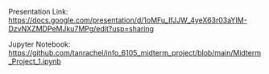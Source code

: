 Presentation Link: 
https://docs.google.com/presentation/d/1oMFu_IfJJW_4yeX63r03aYIM-DzvNXZMDPeMJku7MPg/edit?usp=sharing 

Jupyter Notebook: 
https://github.com/tanrachel/info_6105_midterm_project/blob/main/Midterm_Project_1.ipynb